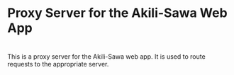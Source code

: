# Proxy Server for the Akili-Sawa Web App
#
This is a proxy server for the Akili-Sawa web app. It is used to route requests to the appropriate server.